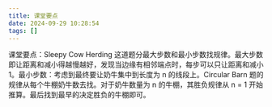 ```yaml
---
title: 课堂要点
date: 2024-09-29 10:28:54
tags: []
---
```

课堂要点：Sleepy Cow Herding 这道题分最大步数和最小步数找规律。最大步数即让距离和减小得越慢越好，发现当边缘有相邻端点时，每步可以只让距离和减小 1。最小步数：考虑到最终要让奶牛集中到长度为 n 的线段上。Circular Barn 题的规律从每个牛棚奶牛数去找。对于奶牛数量为 n 的牛棚，其胜负规律从 n = 1 开始推算。最后找到最早的决定胜负的牛棚即可。
